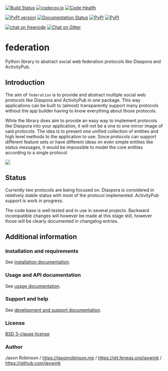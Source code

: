 [![Build Status](https://travis-ci.org/jaywink/federation.svg?branch=master)](https://travis-ci.org/jaywink/federation) [![codecov.io](https://codecov.io/github/jaywink/federation/coverage.svg?branch=master)](https://codecov.io/github/jaywink/federation?branch=master) [![Code Health](https://landscape.io/github/jaywink/federation/master/landscape.svg?style=flat)](https://landscape.io/github/jaywink/federation/master)

[![PyPI version](https://badge.fury.io/py/federation.svg)](https://pypi.python.org/pypi/federation)  [![Documentation Status](http://readthedocs.org/projects/federation/badge/?version=latest)](http://federation.readthedocs.io/en/latest/?badge=latest) [![PyPI](https://img.shields.io/pypi/pyversions/federation.svg?maxAge=2592000)](https://pypi.python.org/pypi/federation) [![PyPI](https://img.shields.io/pypi/l/federation.svg?maxAge=2592000)](https://pypi.python.org/pypi/federation)

[![chat on freenode](https://img.shields.io/badge/chat-on%20freenode-brightgreen.svg)](http://webchat.freenode.net?channels=%23python-federation&uio=d4) [![Chat on Gitter](https://badges.gitter.im/python-federation/Lobby.svg)](https://gitter.im/python-federation/Lobby?utm_source=badge&utm_medium=badge&utm_campaign=pr-badge&utm_content=badge)

# federation

Python library to abstract social web federation protocols like Diaspora and ActivityPub.

## Introduction

The aim of `federation` is to provide and abstract multiple social web protocols like Diaspora and ActivityPub in one package. This way applications can be built to (almost) transparently support many protocols without the app builder having to know everything about those protocols.

While the library does aim to provide an easy way to implement protocols like Diaspora into your application, it will not be a one to one mirror image of said protocols. The idea is to present one unified collection of entities and high level methods to the application to use. Since protocols can support different feature sets or have different ideas on even simple entities like status messages, it would be impossible to model the core entities according to a single protocol.

![](http://federation.readthedocs.io/en/latest/_images/generic_diagram.png)

## Status

Currently two protocols are being focused on. Diaspora is considered in relatively stable status with most of the protocol implemented. ActivityPub support is work in progress.

The code base is well tested and in use in several projects. Backward incompatible changes will however be made at this stage still, however those will be clearly documented in changelog entries.

## Additional information

### Installation and requirements

See [installation documentation](http://federation.readthedocs.io/en/latest/install.html).

### Usage and API documentation

See [usage documentation](http://federation.readthedocs.io/en/latest/usage.html).

### Support and help

See [development and support documentation](http://federation.readthedocs.io/en/latest/development.html).

### License

[BSD 3-clause license](https://www.tldrlegal.com/l/bsd3)

### Author

Jason Robinson / https://jasonrobinson.me / https://git.feneas.org/jaywink / https://github.com/jaywink 
